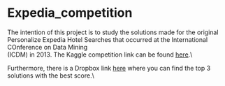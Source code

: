 # Expedia_competition
The intention of this project is to study the solutions made for the original Personalize Expedia Hotel Searches that occurred at the International COnference on Data Mining\
(ICDM) in 2013. The Kaggle competition link can be found [here](https://www.kaggle.com/c/expedia-personalized-sort/data).\

Furthermore, there is a Dropbox link [here](https://www.dropbox.com/sh/5kedakjizgrog0y/_LE_DFCA7J/ICDM_2013) where you can find the top 3 solutions with the best score.\
